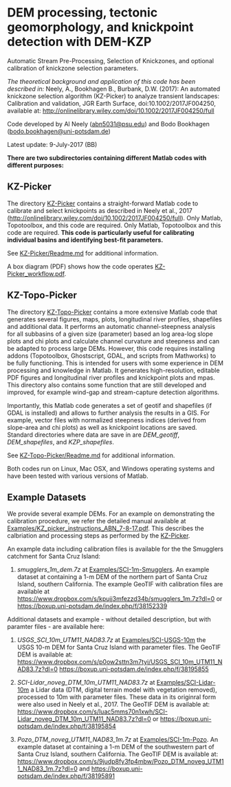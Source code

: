 # DEM processing, tectonic geomorphology, and knickpoint detection with DEM-KZP
Automatic Stream Pre-Processing, Selection of Knickzones, and optional calibration of knickzone selection parameters.

*The theoretical background and application of this code has been described in:*
Neely, A., Bookhagen B., Burbank, D.W. (2017): An automated knickzone selection algorithm (KZ-Picker) to analyze transient landscapes: Calibration and validation, JGR Earth Surface, doi:10.1002/2017JF004250, available at:
http://onlinelibrary.wiley.com/doi/10.1002/2017JF004250/full

Code developed by Al Neely (abn5031@psu.edu) and Bodo Bookhagen (bodo.bookhagen@uni-potsdam.de)

Latest update: 9-July-2017 (BB)


**There are two subdirectories containing different Matlab codes with different purposes:**

## KZ-Picker
The directory [KZ-Picker](KZ-Picker) contains a straight-forward Matlab code to calibrate and select knickpoints as described in Neely et al., 2017 (http://onlinelibrary.wiley.com/doi/10.1002/2017JF004250/full). Only Matlab, Topotoolbox, and this code are required. Only Matlab, Topotoolbox and this code are required. **This code is particularly useful for calibrating individual basins and identifying best-fit parameters.**

See [KZ-Picker/Readme.md](KZ-Picker/Readme.md) for additional information.

A box diagram (PDF) shows how the code operates [KZ-Picker_workflow.pdf](KZ-Picker/KZP-Picker_workflow.pdf).

## KZ-Topo-Picker
The directory [KZ-Topo-Picker](KZ-Topo-Picker) contains a more extensive Matlab code that generates several figures, maps, plots, longitudinal river profiles, shapefiles and additional data. It performs an automatic channel-steepness analysis for all subbasins of a given size (parameter) based an log area-log slope plots and chi plots and calculate channel curvature and steepness and can be adapted to process large DEMs.
However, this code requires installing addons (Topotoolbox, Ghostscript, GDAL, and scripts from Mathworks) to be fully functioning. This is intended for users with some experience in DEM processing and knowledge in Matlab. It generates high-resolution, editable PDF figures and longitudinal river profiles and knickpoint plots and mpas. This directory also contains some function that are still developed and improved, for example wind-gap and stream-capture detection algorithms.

Importantly, this Matlab code generates a set of geotif and shapefiles (if GDAL is installed) and allows to further analysis the results in a GIS. For example, vector files with normalized steepness indices (derived from slope-area and chi plots) as well as knickpoint locations are saved. Standard directories where data are save in are _DEM_geotiff_, _DEM_shapefiles_, and _KZP_shapefiles_.

See [KZ-Topo-Picker/Readme.md](KZ-Topo-Picker/Readme.md) for additional information. 

Both codes run on Linux, Mac OSX, and Windows operating systems and have been tested with various versions of Matlab.

## Example Datasets
We provide several example DEMs. For an example on demonstrating the calibration procedure, we refer the detailed manual available at [Examples/KZ_picker_instructions_ABN_7-8-17.pdf](Examples/KZ_picker_instructions_ABN_7-8-17.pdf). This describes the calbriation and processing steps as performed by the [KZ-Picker](KZ-Picker).

An example data including calibration files is available for the the Smugglers catchment for Santa Cruz Island:

1. _smugglers_1m_dem.7z_ at [Examples/SCI-1m-Smugglers](Examples/SCI-1m-Smugglers). An example dataset at containing a 1-m DEM of the northern part of Santa Cruz Island, southern California. The example GeoTIF with calibration files are available at https://www.dropbox.com/s/kpujj3mfezzd34b/smugglers_1m.7z?dl=0 or https://boxup.uni-potsdam.de/index.php/f/38152339


Additional datasets and example - without detailed description, but with paramter files - are available here:

1. _USGS_SCI_10m_UTM11_NAD83.7z_ at [Examples/SCI-USGS-10m](Examples/SCI-USGS-10m) the USGS 10-m DEM for Santa Cruz Island with parameter files. The GeoTIF DEM is available at: https://www.dropbox.com/s/p0ow2sttn3m7tyi/USGS_SCI_10m_UTM11_NAD83.7z?dl=0 https://boxup.uni-potsdam.de/index.php/f/38195855

2. _SCI-Lidar_noveg_DTM_10m_UTM11_NAD83.7z_ at [Examples/SCI-Lidar-10m](Examples/SCI-Lidar-10m) a Lidar data (DTM, digital terrain model with vegetation removed), processed to 10m with parameter files. These data in its originral form were also used in Neely et al., 2017. The GeoTIF DEM is available at: https://www.dropbox.com/s/luac5mms70n1xwh/SCI-Lidar_noveg_DTM_10m_UTM11_NAD83.7z?dl=0 or https://boxup.uni-potsdam.de/index.php/f/38195854

3. _Pozo_DTM_noveg_UTM11_NAD83_1m.7z_ at [Examples/SCI-1m-Pozo](Examples/SCI-1m-Pozo). An example dataset at containing a 1-m DEM of the southwestern part of Santa Cruz Island, southern California. The GeoTIF DEM is available at: https://www.dropbox.com/s/9judp8fy3fp4mbw/Pozo_DTM_noveg_UTM11_NAD83_1m.7z?dl=0 and https://boxup.uni-potsdam.de/index.php/f/38195891
